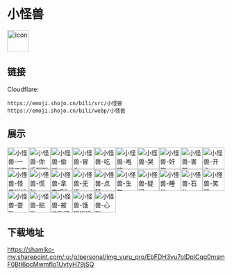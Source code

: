 # 小怪兽
<img src="https://emoji.shojo.cn/bili/src/小怪兽/icon.png" width="50" height="50" alt="icon">

## 链接
Cloudflare:
```
https://emoji.shojo.cn/bili/src/小怪兽
https://emoji.shojo.cn/bili/webp/小怪兽
```
## 展示
<img src="https://emoji.shojo.cn/bili/src/小怪兽/小怪兽-一键三连.png" width="50" height="50" alt="小怪兽-一键三连"><img src="https://emoji.shojo.cn/bili/src/小怪兽/小怪兽-你手短短.png" width="50" height="50" alt="小怪兽-你手短短"><img src="https://emoji.shojo.cn/bili/src/小怪兽/小怪兽-偷听.png" width="50" height="50" alt="小怪兽-偷听"><img src="https://emoji.shojo.cn/bili/src/小怪兽/小怪兽-冒头.png" width="50" height="50" alt="小怪兽-冒头"><img src="https://emoji.shojo.cn/bili/src/小怪兽/小怪兽-吃.png" width="50" height="50" alt="小怪兽-吃"><img src="https://emoji.shojo.cn/bili/src/小怪兽/小怪兽-咆哮.png" width="50" height="50" alt="小怪兽-咆哮"><img src="https://emoji.shojo.cn/bili/src/小怪兽/小怪兽-哭.png" width="50" height="50" alt="小怪兽-哭"><img src="https://emoji.shojo.cn/bili/src/小怪兽/小怪兽-奸笑.png" width="50" height="50" alt="小怪兽-奸笑"><img src="https://emoji.shojo.cn/bili/src/小怪兽/小怪兽-害羞.png" width="50" height="50" alt="小怪兽-害羞"><img src="https://emoji.shojo.cn/bili/src/小怪兽/小怪兽-开心.png" width="50" height="50" alt="小怪兽-开心"><img src="https://emoji.shojo.cn/bili/src/小怪兽/小怪兽-怪兽光线.png" width="50" height="50" alt="小怪兽-怪兽光线"><img src="https://emoji.shojo.cn/bili/src/小怪兽/小怪兽-慌张.png" width="50" height="50" alt="小怪兽-慌张"><img src="https://emoji.shojo.cn/bili/src/小怪兽/小怪兽-拿来吧你.png" width="50" height="50" alt="小怪兽-拿来吧你"><img src="https://emoji.shojo.cn/bili/src/小怪兽/小怪兽-无语.png" width="50" height="50" alt="小怪兽-无语"><img src="https://emoji.shojo.cn/bili/src/小怪兽/小怪兽-点赞.png" width="50" height="50" alt="小怪兽-点赞"><img src="https://emoji.shojo.cn/bili/src/小怪兽/小怪兽-生气.png" width="50" height="50" alt="小怪兽-生气"><img src="https://emoji.shojo.cn/bili/src/小怪兽/小怪兽-疑问.png" width="50" height="50" alt="小怪兽-疑问"><img src="https://emoji.shojo.cn/bili/src/小怪兽/小怪兽-睡觉.png" width="50" height="50" alt="小怪兽-睡觉"><img src="https://emoji.shojo.cn/bili/src/小怪兽/小怪兽-石化.png" width="50" height="50" alt="小怪兽-石化"><img src="https://emoji.shojo.cn/bili/src/小怪兽/小怪兽-笑哭.png" width="50" height="50" alt="小怪兽-笑哭"><img src="https://emoji.shojo.cn/bili/src/小怪兽/小怪兽-耍酷.png" width="50" height="50" alt="小怪兽-耍酷"><img src="https://emoji.shojo.cn/bili/src/小怪兽/小怪兽-贴贴.png" width="50" height="50" alt="小怪兽-贴贴"><img src="https://emoji.shojo.cn/bili/src/小怪兽/小怪兽-被惊到了.png" width="50" height="50" alt="小怪兽-被惊到了"><img src="https://emoji.shojo.cn/bili/src/小怪兽/小怪兽-饿饿饭饭.png" width="50" height="50" alt="小怪兽-饿饿饭饭"><img src="https://emoji.shojo.cn/bili/src/小怪兽/小怪兽-心碎.png" width="50" height="50" alt="小怪兽-心碎">

## 下载地址

https://shamiko-my.sharepoint.com/:u:/g/personal/img_yuru_pro/EbFDH3vu7olDplCqg0msmF0Btl6pcMwmfIo1UvtyH79jSQ